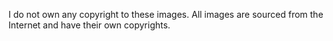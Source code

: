 I do not own any copyright to these images. All images are sourced from the Internet and have their own copyrights.
